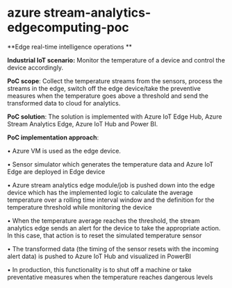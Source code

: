 # azure stream-analytics-edgecomputing-poc

**Edge real-time intelligence operations **

**Industrial IoT scenario:** Monitor the temperature of a device and control the device accordingly.

**PoC scope**: Collect the temperature streams from the sensors, process the streams in the edge, switch off the edge device/take the preventive measures when the temperature goes above a threshold and send the transformed data to cloud for analytics.

**PoC solution**: The solution is implemented with Azure IoT Edge Hub, Azure Stream Analytics Edge, Azure IoT Hub and Power BI.

**PoC implementation approach**:

• Azure VM is used as the edge device.

• Sensor simulator which generates the temperature data and Azure IoT Edge are deployed in 
Edge device

• Azure stream analytics edge module/job is pushed down into the edge device which has the 
implemented logic to calculate the average temperature over a rolling time interval window and 
the definition for the temperature threshold while monitoring the device

• When the temperature average reaches the threshold, the stream analytics edge sends an alert 
for the device to take the appropriate action. In this case, that action is to reset the simulated 
temperature sensor

• The transformed data (the timing of the sensor resets with the incoming alert data) is pushed to 
Azure IoT Hub and visualized in PowerBI

• In production, this functionality is to shut off a machine or take preventative measures when the 
temperature reaches dangerous levels
